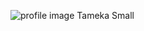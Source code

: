 ![profile image Tameka Small](https://lh3.googleusercontent.com/-aFewJo6s504/VX0iGTH7fxE/AAAAAAAAIss/-W3pk41zaTIkFwWYhgFpEkUy8HakNBIGwCEwYCg/w326-h220-p/ProfilePhotos)
